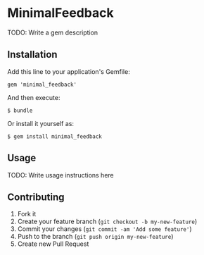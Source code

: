 # MinimalFeedback

TODO: Write a gem description

## Installation

Add this line to your application's Gemfile:

    gem 'minimal_feedback'

And then execute:

    $ bundle

Or install it yourself as:

    $ gem install minimal_feedback

## Usage

TODO: Write usage instructions here

## Contributing

1. Fork it
2. Create your feature branch (`git checkout -b my-new-feature`)
3. Commit your changes (`git commit -am 'Add some feature'`)
4. Push to the branch (`git push origin my-new-feature`)
5. Create new Pull Request

